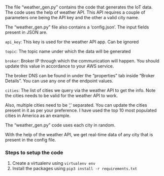 The file “weather_gen.py” contains the code that generates the IoT data. The code uses the help of weather API. This API requires a couple of parameters one being the API key and the other a valid city name.

The “weather_gen.py” file also contains a ‘config.json’. The input fields present in JSON are.

```api_key```: This key is used for the weather API app. Can be ignored

```topic```: The topic name under which the data will be generated

```broker```: Broker IP through which the communication will happen. You should update this value in accordance to your AWS service. 

The broker DNS can be found in under the “properties” tab inside “Broker Details”. You can use any one of the endpoint values.

```cities```: The list of cities we query via the weather API to get the info. Note the cities needs to be valid for the weather API to work. 

Also, multiple cities need to be ‘,’ separated. You can update the cities present in it as per your preference. I have used the top 10 most populated cities in America as an example.               

The “weather_gen.py” code uses each city in random.

With the help of the weather API, we get real-time data of any city that is present in the config file. 

### Steps to setup the code

1) Create a virtualenv using ```virtualenv env```
2) Install the packages using ```pip3 install -r requirements.txt```
